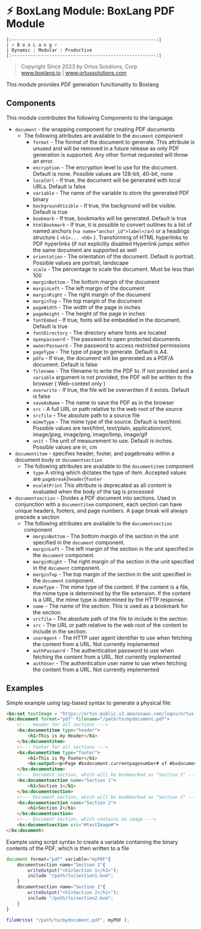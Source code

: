 # ⚡︎ BoxLang Module: BoxLang PDF Module

```
|:------------------------------------------------------:|
| ⚡︎ B o x L a n g ⚡︎
| Dynamic : Modular : Productive
|:------------------------------------------------------:|
```

<blockquote>
  Copyright Since 2023 by Ortus Solutions, Corp
  <br>
  <a href="https://www.boxlang.io">www.boxlang.io</a> |
  <a href="https://www.ortussolutions.com">www.ortussolutions.com</a>
</blockquote>


This module provides PDF generation functionality to Boxlang


## Components 

This module contributes the following Components to the language:

* `document` - the wrapping component for creating PDF documents
  * The following attributes are available to the `document` component
    * `format` - The format of the document to generate. This attribute is unused and will be removed in a future release as only PDF generation is supported. Any other format requested will throw an error.
    * `encryption` - The encryption level to use for the document. Default is none. Possible values are 128-bit, 40-bit, none
    * `localUrl` - If true, the document will be generated with local URLs. Default is false
    * `variable` - The name of the variable to store the generated PDF binary
    * `backgroundVisible` - If true, the background will be visible. Default is true
    * `bookmark` - If true, bookmarks will be generated. Default is true
    * `htmlBookmark` - If true, it is possible to convert outlines to a list of named anchors (`<a name="anchor_id">label</a>`) or a headings structure ( `<h1>... <h6>` ). Transforming of HTML hyperlinks to PDF hyperlinks (if not explicitly disabled Hyperlink jumps within the same document are supported as well
    * `orientation` - The orientation of the document. Default is portrait. Possible values are portrait, landscape
    * `scale` - The percentage to scale the document. Must be less than 100
    * `marginBottom` - The bottom margin of the document
    * `marginLeft` - The left margin of the document
    * `marginRight` - The right margin of the document
    * `marginTop` - The top margin of the document
    * `pageWidth` - The width of the page in inches
    * `pageHeight` - The height of the page in inches
    * `fontEmbed` - If true, fonts will be embedded in the document. Default is true
    * `fontDirectory` - The directory where fonts are located
    * `openpassword` - The password to open protected documents
    * `ownerPassword` - The password to access restricted permissions
    * `pageType` - The type of page to generate. Default is A4.
    * `pdfa` - If true, the document will be generated as a PDF/A document. Default is false
    * `filename` - The filename to write the PDF to.  If not provided and a `variable` argument is not provided, the PDF will be written to the browser ( Web-context only )
    * `overwrite` - If true, the file will be overwritten if it exists. Default is false
    * `saveAsName` - The name to save the PDF as in the browser
    * `src` - A full URL or path relative to the web root of the source
    * `srcfile` - The absolute path to a source file
    * `mimeType` - The mime type of the source. Default is text/html. Possible values are text/html, text/plain, application/xml, image/jpeg, image/png, image/bmp, image/gif
    * `unit` - The unit of measurement to use. Default is inches. Possible values are in, cm
* `documentitem` -  specifies header, footer, and pagebreaks within a document body or `documentsection`
  * The following attributes are available to the `documentitem` component
    * `type` A string which dictates the type of item.  Accepted values are `pagebreak`|`header`|`footer`
    * `evalAtPrint` This attribute is deprecated as all content is evaluated when the body of the tag is processed
* `documentsection` - Divides a PDF document into sections. Used in conjunction with a `documentitem` component, each section can have unique headers, footers, and page numbers. A page break will always precede a section
  * The following attributes are available to the `documentsection` component
    * `marginBottom` - The bottom margin of the section in the unit specified in the `document` component.
    * `marginLeft` - The left margin of the section in the unit specified in the `document` component.
    * `marginRight` - The right margin of the section in the unit specified in the `document` component.
    * `marginTop` - The top margin of the section in the unit specified in the `document` component.
    * `mimeType` - The mime type of the content.  If the content is a file, the mime type is determined by the file extension.  If the content is a URL, the mime type is determined by the HTTP response.
    * `name` - The name of the section.  This is used as a bookmark for the section.
    * `srcfile` - The absolute path of the file to include in the section.
    * `src` - The URL or path relative to the web root of the content to include in the section.
    * `userAgent` - The HTTP user agent identifier to use when fetching the content from a URL. Not currently implemented
    * `authPassword` - The authentication password to use when fetching the content from a URL. Not currently implemented
    * `authUser` - The authentication user name to use when fetching the content from a URL. Not currently implemented

## Examples

Simple example using tag-based syntax to generate a physical file:

```html
<bx:set testImage = "https://ortus-public.s3.amazonaws.com/logos/ortus-medium.jpg"/>
<bx:document format="pdf" filename="/path/to/mydocument.pdf">
	<!--- Header for all sections --->
	<bx:documentitem type="header">
		<h1>This is my Header</h1>
	</bx:documentitem>
	<!--- Footer for all sections --->
	<bx:documentitem type="footer">
		<h1>This is My Footer</h1>
		<bx:output><p>Page #bxdocument.currentpagenumber# of #bxdocument.totalpages#</p></bx:output>
	</bx:documentitem>
	<!--- Document section, which will be bookmarked as "Section 1" --->
	<bx:documentsection name="Section 1">
		<h1>Section 1</h1>
	</bx:documentsection>
	<!--- Document section, which will be bookmarked as "Section 2" --->
	<bx:documentsection name="Section 2">
		<h1>Section 2</h1>
	</bx:documentsection>
	<!--- Document section, which contains an image --->
	<bx:documentsection src="#testImage#">
</bx:document>
```

Example using script syntax to create a variable containing the binary contents of the PDF, which is then written to a file

```javascript
document format="pdf" variable="myPDF"{
	documentsection name="Section 1"{
		writeOutput("<h1>Section 1</h1>");
		include "/path/to/section1.bxm";
	}
	documentsection name="Section 2"{
		writeOutput("<h1>Section 2</h1>");
		include "/path/to/section2.bxm";
	}
}

fileWrite( "/path/to/mydocument.pdf", myPDF );
```
